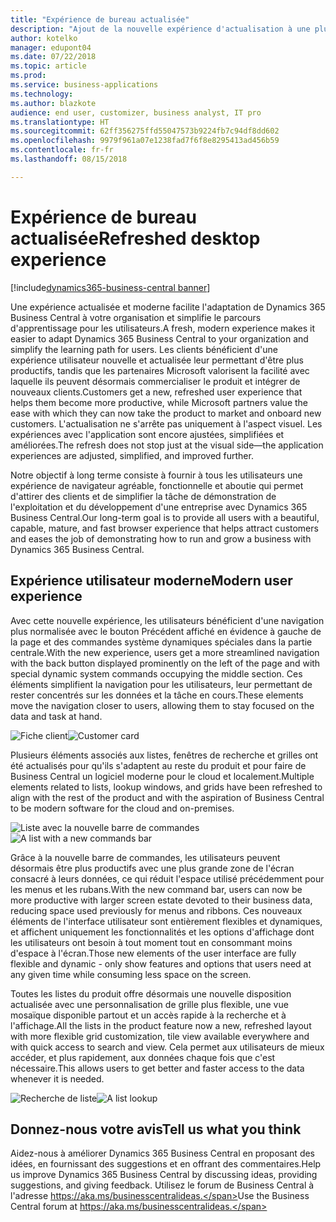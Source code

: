 ```yaml
---
title: "Expérience de bureau actualisée"
description: "Ajout de la nouvelle expérience d'actualisation à une plus grande partie de l'application."
author: kotelko
manager: edupont04
ms.date: 07/22/2018
ms.topic: article
ms.prod: 
ms.service: business-applications
ms.technology: 
ms.author: blazkote
audience: end user, customizer, business analyst, IT pro
ms.translationtype: HT
ms.sourcegitcommit: 62ff356275ffd55047573b9224fb7c94df8dd602
ms.openlocfilehash: 9979f961a07e1238fad7f6f8e8295413ad456b59
ms.contentlocale: fr-fr
ms.lasthandoff: 08/15/2018

---
```


# <a name="refreshed-desktop-experience"></a><span data-ttu-id="acb10-103">Expérience de bureau actualisée</span><span class="sxs-lookup"><span data-stu-id="acb10-103">Refreshed desktop experience</span></span>

[!include[dynamics365-business-central banner](../includes/dynamics365-business-central.md)]



<span data-ttu-id="acb10-104">Une expérience actualisée et moderne facilite l'adaptation de Dynamics 365 Business Central à votre organisation et simplifie le parcours d'apprentissage pour les utilisateurs.</span><span class="sxs-lookup"><span data-stu-id="acb10-104">A fresh, modern experience makes it easier to adapt Dynamics 365 Business Central to your organization and simplify the learning path for users.</span></span> <span data-ttu-id="acb10-105">Les clients bénéficient d'une expérience utilisateur nouvelle et actualisée leur permettant d'être plus productifs, tandis que les partenaires Microsoft valorisent la facilité avec laquelle ils peuvent désormais commercialiser le produit et intégrer de nouveaux clients.</span><span class="sxs-lookup"><span data-stu-id="acb10-105">Customers get a new, refreshed user experience that helps them become more productive, while Microsoft partners value the ease with which they can now take the product to market and onboard new customers.</span></span> <span data-ttu-id="acb10-106">L'actualisation ne s'arrête pas uniquement à l'aspect visuel. Les expériences avec l'application sont encore ajustées, simplifiées et améliorées.</span><span class="sxs-lookup"><span data-stu-id="acb10-106">The refresh does not stop just at the visual side—the application experiences are adjusted, simplified, and improved further.</span></span>

<span data-ttu-id="acb10-107">Notre objectif à long terme consiste à fournir à tous les utilisateurs une expérience de navigateur agréable, fonctionnelle et aboutie qui permet d'attirer des clients et de simplifier la tâche de démonstration de l'exploitation et du développement d'une entreprise avec Dynamics 365 Business Central.</span><span class="sxs-lookup"><span data-stu-id="acb10-107">Our long-term goal is to provide all users with a beautiful, capable, mature, and fast browser experience that helps attract customers and eases the job of demonstrating how to run and grow a business with Dynamics 365 Business Central.</span></span>

## <a name="modern-user-experience"></a><span data-ttu-id="acb10-108">Expérience utilisateur moderne</span><span class="sxs-lookup"><span data-stu-id="acb10-108">Modern user experience</span></span>

<span data-ttu-id="acb10-109">Avec cette nouvelle expérience, les utilisateurs bénéficient d'une navigation plus normalisée avec le bouton Précédent affiché en évidence à gauche de la page et des commandes système dynamiques spéciales dans la partie centrale.</span><span class="sxs-lookup"><span data-stu-id="acb10-109">With the new experience, users get a more streamlined navigation with the back button displayed prominently on the left of the page and with special dynamic system commands occupying the middle section.</span></span> <span data-ttu-id="acb10-110">Ces éléments simplifient la navigation pour les utilisateurs, leur permettant de rester concentrés sur les données et la tâche en cours.</span><span class="sxs-lookup"><span data-stu-id="acb10-110">These elements move the navigation closer to users, allowing them to stay focused on the data and task at hand.</span></span>

<span data-ttu-id="acb10-111">![Fiche client](media/customer-card2.png "Exemple de fiche client")</span><span class="sxs-lookup"><span data-stu-id="acb10-111">![Customer card](media/customer-card2.png "An example of a customer card")</span></span>

<span data-ttu-id="acb10-112">Plusieurs éléments associés aux listes, fenêtres de recherche et grilles ont été actualisés pour qu'ils s'adaptent au reste du produit et pour faire de Business Central un logiciel moderne pour le cloud et localement.</span><span class="sxs-lookup"><span data-stu-id="acb10-112">Multiple elements related to lists, lookup windows, and grids have been refreshed to align with the rest of the product and with the aspiration of Business Central to be modern software for the cloud and on-premises.</span></span>

<span data-ttu-id="acb10-113">![Liste avec la nouvelle barre de commandes](media/list-page-with-commandbar2.png "Exemple de liste de clients")</span><span class="sxs-lookup"><span data-stu-id="acb10-113">![A list with a new commands bar](media/list-page-with-commandbar2.png "Example of a list of customers")</span></span>

<span data-ttu-id="acb10-114">Grâce à la nouvelle barre de commandes, les utilisateurs peuvent désormais être plus productifs avec une plus grande zone de l'écran consacré à leurs données, ce qui réduit l'espace utilisé précédemment pour les menus et les rubans.</span><span class="sxs-lookup"><span data-stu-id="acb10-114">With the new command bar, users can now be more productive with larger screen estate devoted to their business data, reducing space used previously for menus and ribbons.</span></span> <span data-ttu-id="acb10-115">Ces nouveaux éléments de l'interface utilisateur sont entièrement flexibles et dynamiques, et affichent uniquement les fonctionnalités et les options d'affichage dont les utilisateurs ont besoin à tout moment tout en consommant moins d'espace à l'écran.</span><span class="sxs-lookup"><span data-stu-id="acb10-115">Those new elements of the user interface are fully flexible and dynamic - only show features and options that users need at any given time while consuming less space on the screen.</span></span>

<span data-ttu-id="acb10-116">Toutes les listes du produit offre désormais une nouvelle disposition actualisée avec une personnalisation de grille plus flexible, une vue mosaïque disponible partout et un accès rapide à la recherche et à l'affichage.</span><span class="sxs-lookup"><span data-stu-id="acb10-116">All the lists in the product feature now a new, refreshed layout with more flexible grid customization, tile view available everywhere and with quick access to search and view.</span></span> <span data-ttu-id="acb10-117">Cela permet aux utilisateurs de mieux accéder, et plus rapidement, aux données chaque fois que c'est nécessaire.</span><span class="sxs-lookup"><span data-stu-id="acb10-117">This allows users to get better and faster access to the data whenever it is needed.</span></span>

<span data-ttu-id="acb10-118">![Recherche de liste](media/list-lookup.png "Exemple de liste de villes")</span><span class="sxs-lookup"><span data-stu-id="acb10-118">![A list lookup](media/list-lookup.png "Example of a list of cities")</span></span>

<!--
### Who uses these features
These features are available to all desktop users without additional setup, in the browser or Windows 10 companion app.
## Status
### Availability
Cloud, on-premises, hybrid
### Regional availability
No regional restrictions. Available in all Dynamics 365 Business Central supported markets.
-->

## <a name="tell-us-what-you-think"></a><span data-ttu-id="acb10-119">Donnez-nous votre avis</span><span class="sxs-lookup"><span data-stu-id="acb10-119">Tell us what you think</span></span>
<span data-ttu-id="acb10-120">Aidez-nous à améliorer Dynamics 365 Business Central en proposant des idées, en fournissant des suggestions et en offrant des commentaires.</span><span class="sxs-lookup"><span data-stu-id="acb10-120">Help us improve Dynamics 365 Business Central by discussing ideas, providing suggestions, and giving feedback.</span></span> <span data-ttu-id="acb10-121">Utilisez le forum de Business Central à l'adresse https://aka.ms/businesscentralideas.</span><span class="sxs-lookup"><span data-stu-id="acb10-121">Use the Business Central forum at https://aka.ms/businesscentralideas.</span></span>

